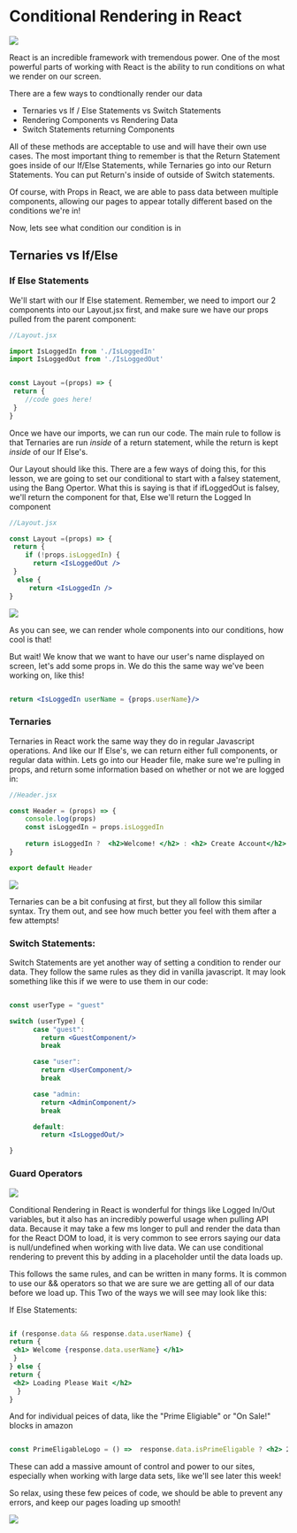 # Conditional Rendering in React

<img src="https://meetinmontauk.com/wp-content/uploads/2015/04/lebowski_condition.jpg"/>


React is an incredible framework with tremendous power. One of the most powerful parts of working with React is the ability to run conditions on what we render on our screen.

There are a few ways to condtionally render our data
- Ternaries vs If / Else Statements vs Switch Statements
- Rendering Components vs Rendering Data
- Switch Statements returning Components

All of these methods are acceptable to use and will have their own use cases. The most important thing to remember is that the Return Statement goes inside of our If/Else Statements, while Ternaries go into our Return Statements. You can put Return's inside of outside of Switch statements.

Of course, with Props in React, we are able to pass data between multiple components, allowing our pages to appear totally different based on the conditions we're in!

Now, lets see what condition our condition is in


## Ternaries vs If/Else


### If Else Statements

We'll start with our If Else statement. Remember, we need to import our 2 components into our Layout.jsx first, and make sure we have our props pulled from the parent component:


```jsx
//Layout.jsx

import IsLoggedIn from './IsLoggedIn'
import IsLoggedOut from './IsLoggedOut'


const Layout =(props) => {
 return {
    //code goes here!
 }
}

```


Once we have our imports, we can run our code.  The main rule to follow is that Ternaries are run *inside* of a return statement, while the return is kept *inside* of our If Else's. 

Our Layout should like this. There are a few ways of doing this, for this lesson, we are going to set our conditional to start with a falsey statement, using the Bang Opertor. What this is saying is that if ifLoggedOut is falsey, we'll return the component for that, Else we'll return the Logged In component


```jsx
//Layout.jsx

const Layout =(props) => {
 return {
    if (!props.isLoggedIn) {
      return <IsLoggedOut />
 }
  else {
     return <IsLoggedIn />
}

```

<img src ="https://static1.srcdn.com/wordpress/wp-content/uploads/2020/11/Jeff-Bridges-in-The-Big-Lebowski.jpg"/>

As you can see, we can render whole components into our conditions, how cool is that!


But wait! We know that we want to have our user's name displayed on screen, let's add some props in. We do this the same way we've been working on, like this!

```jsx

return <IsLoggedIn userName = {props.userName}/>

```


### Ternaries

Ternaries in React work the same way they do in regular Javascript operations. And like our If Else's, we can return either full components, or regular data within. Lets go into our Header file, make sure we're pulling in props, and return some information based on whether or not we are logged in:

```jsx
//Header.jsx

const Header = (props) => {
    console.log(props)
    const isLoggedIn = props.isLoggedIn
    
    return isLoggedIn ?  <h2>Welcome! </h2> : <h2> Create Account</h2>
}

export default Header
```

<img src ="https://is1-ssl.mzstatic.com/image/thumb/VQxilvxrSKyrw4KaQkeyYQ/1200x675mf.jpg"/>

Ternaries can be a bit confusing at first, but they all follow this similar syntax. Try them out, and see how much better you feel with them after a few attempts!

### Switch Statements:

Switch Statements are yet another way of setting a condition to render our data. They follow the same rules as they did in vanilla javascript. It may look something like this if we were to use them in our code:

```jsx

const userType = "guest"

switch (userType) {
      case "guest":
        return <GuestComponent/>
        break

      case "user":
        return <UserComponent/>
        break

      case "admin:
        return <AdminComponent/>
        break

      default:
        return <IsLoggedOut/>

}
```

### Guard Operators

<img src ="https://static1.cbrimages.com/wordpress/wp-content/uploads/2022/01/Walter-Dismisses-The-Dude-In-The-Big-Lebowski.jpg"/>

Conditional Rendering in React is wonderful for things like Logged In/Out variables, but it also has an incredibly powerful usage when pulling API data. Because it may take a few ms longer to pull and render the data than for the React DOM to load, it is very common to see errors saying our data is null/undefined when working with live data. We can use conditional rendering to prevent this by adding in a placeholder until the data loads up.

This follows the same rules, and can be written in many forms. It is common to use our && operators so that we are sure we are getting all of our data before we load up. This Two of the ways we will see may look like this:

If Else Statements:
```jsx

if (response.data && response.data.userName) {
return {
 <h1> Welcome {response.data.userName} </h1>
 }
} else {
return {
 <h2> Loading Please Wait </h2>
  }
}
```

And for individual peices of data, like the "Prime Eligiable" or "On Sale!" blocks in amazon


```jsx

const PrimeEligableLogo = () =>  response.data.isPrimeEligable ? <h2> 20% Off Sale Now! </h2> : null

```

These can add a massive amount of control and power to our sites, especially when working with large data sets, like we'll see later this week!

So relax, using these few peices of code, we should be able to prevent any errors, and keep our pages loading up smooth!


<img src ="https://static1.srcdn.com/wordpress/wp-content/uploads/2023/02/the_dude_listening_to_a_tape_in_the_big_lebowski.jpg" />
